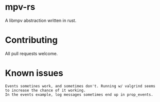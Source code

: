 # mpv-rs
A libmpv abstraction written in rust.
    
# Contributing
All pull requests welcome.

# Known issues
	Events sometines work, and sometimes don't. Running w/ valgrind seems to increase the chance of it working.
	In the events example, log messages sometimes end up in prop_events.